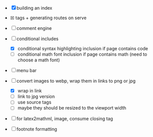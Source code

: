 - [x] building an index
- [x] <base> tags + generating routes on serve
- [ ] comment engine

- [ ] conditional includes
    - [x] conditional syntax highlighting inclusion if page contains code
    - [ ] conditional math font inclusion if page contains math (need to choose a math font)

- [ ] menu bar
- [ ] convert images to webp, wrap them in links to png or jpg
    - [x] wrap in link
    - [ ] link to jpg version
    - [ ] use source tags
    - [ ] maybe they should be resized to the viewport width
- [ ] for latex2mathml, image, consume closing tag
- [ ] footnote formatting
